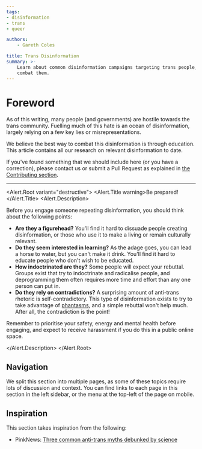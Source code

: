 ```yaml
---
tags:
- disinformation
- trans
- queer

authors:
    - Gareth Coles

title: Trans Disinformation
summary: >-
    Learn about common disinformation campaigns targeting trans people, explore their origins, and understand how to
    combat them.
---
```


<script lang="ts">
    import * as Alert from "$lib/components/ui/alert";
</script>

# Foreword

As of this writing, many people (and governments) are hostile towards the trans community.
Fuelling much of this hate is an ocean of disinformation, largely relying on a few key lies or misrepresentations.

We believe the best way to combat this disinformation is through education.
This article contains all our research on relevant disinformation to date.

If you've found something that we should include here (or you have a correction), please contact us or submit a
Pull Request as explained in [the Contributing section](/a/meta/contributing/submission).

---

<Alert.Root variant="destructive">
<Alert.Title warning>Be prepared!</Alert.Title>
<Alert.Description>

Before you engage someone repeating disinformation, you should think about the following points:

- **Are they a figurehead?** You'll find it hard to dissuade people creating disinformation, or those who use it to
  make a living or remain culturally relevant.
- **Do they seem interested in learning?** As the adage goes, you can lead a horse to water, but you can't make it
  drink.
  You'll find it hard to educate people who don't wish to be educated.
- **How indoctrinated are they?** Some people will expect your rebuttal.
  Groups exist that try to indoctrinate and radicalise people, and deprogramming them often requires more
  time and effort than any one person can put in.
- **Do they rely on contradictions?** A surprising amount of anti-trans rhetoric is self-contradictory.
  This type of disinformation exists to try to take advantage of
  [phantasms](https://people.wku.edu/charles.smith/wallace/S434.htm), and a simple rebuttal won't help much.
  After all, the contradiction is the point!

Remember to prioritise your safety, energy and mental health before engaging, and expect to receive harassment if
you do this in a public online space.

</Alert.Description>
</Alert.Root>

## Navigation

We split this section into multiple pages, as some of these topics require lots of discussion and context.
You can find links to each page in this section in the left sidebar, or the menu at the top-left of the page on
mobile.

## Inspiration

This section takes inspiration from the following:

- PinkNews: [Three common anti-trans myths debunked by science](https://www.thepinknews.com/2024/03/30/trans-myths-debunked-science/)
